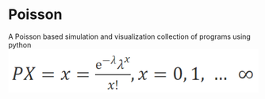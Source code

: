 # Poisson
A Poisson based simulation and visualization collection of programs using python
<img src="/img/poisson2.png" title="PMF" alt="PMF">
